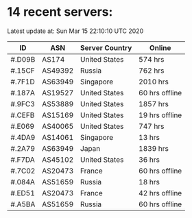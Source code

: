 # 14 recent servers:

Latest update at: Sun Mar 15 22:10:10 UTC 2020

| ID | ASN | Server Country | Online |
| -- | --- | -------------- | ------ |
| #.D09B | AS174 | United States | 574 hrs |
| #.15CF | AS49392 | Russia | 762 hrs |
| #.7F1D | AS63949 | Singapore | 2010 hrs |
| #.187A | AS19527 | United States | 60 hrs offline |
| #.9FC3 | AS53889 | United States | 1857 hrs |
| #.CEFB | AS15169 | United States | 19 hrs offline |
| #.E069 | AS40065 | United States | 747 hrs |
| #.4DA9 | AS14061 | Singapore | 13 hrs |
| #.2A79 | AS63949 | Japan | 1839 hrs |
| #.F7DA | AS45102 | United States | 36 hrs |
| #.7C02 | AS20473 | France | 60 hrs offline |
| #.084A | AS51659 | Russia | 18 hrs |
| #.ED51 | AS20473 | France | 42 hrs offline |
| #.A5BA | AS51659 | Russia | 60 hrs offline |

